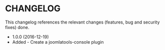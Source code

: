 CHANGELOG
=========

This changelog references the relevant changes (features, bug and security fixes) done.

* 1.0.0 (2016-12-19)
 * Added - Create a joomlatools-console plugin